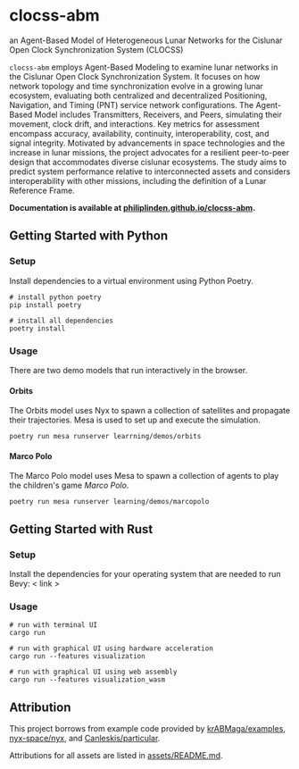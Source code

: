 # clocss-abm
an Agent-Based Model of Heterogeneous Lunar Networks for the Cislunar Open Clock
Synchronization System (CLOCSS)

`clocss-abm` employs Agent-Based Modeling to examine lunar networks in the
Cislunar Open Clock Synchronization System. It focuses on how network topology
and time synchronization evolve in a growing lunar ecosystem, evaluating both
centralized and decentralized Positioning, Navigation, and Timing (PNT) service
network configurations. The Agent-Based Model includes Transmitters, Receivers,
and Peers, simulating their movement, clock drift, and interactions. Key metrics
for assessment encompass accuracy, availability, continuity, interoperability,
cost, and signal integrity. Motivated by advancements in space technologies and
the increase in lunar missions, the project advocates for a resilient
peer-to-peer design that accommodates diverse cislunar ecosystems. The study
aims to predict system performance relative to interconnected assets and
considers interoperability with other missions, including the definition of a
Lunar Reference Frame.

**Documentation is available at [philiplinden.github.io/clocss-abm](https://philiplinden.github.io/clocss-abm/).**

## Getting Started with Python

### Setup

Install dependencies to a virtual environment using Python Poetry.
```shell
# install python poetry
pip install poetry

# install all dependencies
poetry install
```

### Usage
There are two demo models that run interactively in the browser.

#### Orbits
The Orbits model uses Nyx to spawn a collection of satellites and propagate their
trajectories. Mesa is used to set up and execute the simulation.

```shell
poetry run mesa runserver learrning/demos/orbits
```

#### Marco Polo
The Marco Polo model uses Mesa to spawn a collection of agents to play the
children's game _Marco Polo_.

```shell
poetry run mesa runserver learning/demos/marcopolo
```

## Getting Started with Rust

### Setup
Install the dependencies for your operating system that are needed to run Bevy:
< link >

### Usage

```shell
# run with terminal UI
cargo run

# run with graphical UI using hardware acceleration
cargo run --features visualization

# run with graphical UI using web assembly
cargo run --features visualization_wasm
```

## Attribution

This project borrows from example code provided by
[krABMaga/examples](https://github.com/krABMaga/examples),
[nyx-space/nyx](https://github.com/nyx-space/nyx), and
[Canleskis/particular](https://github.com/Canleskis/particular).

Attributions for all assets are listed in [assets/README.md](assets/README.md).
